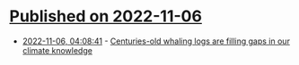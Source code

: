 # [Published on 2022-11-06](index.md)

* [2022-11-06, 04:08:41](https://news.ycombinator.com/item?id=33488865) - [Centuries-old whaling logs are filling gaps in our climate knowledge](https://grist.org/article/how-centuries-old-whaling-logs-are-filling-gaps-in-our-climate-knowledge/)
